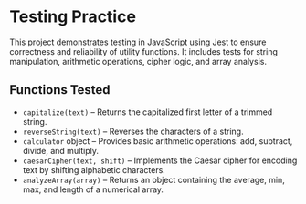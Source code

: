 # Testing Practice
This project demonstrates testing in JavaScript using Jest to ensure correctness and reliability of utility functions. It includes tests for string manipulation, arithmetic operations, cipher logic, and array analysis.

## Functions Tested
- `capitalize(text)` – Returns the capitalized first letter of a trimmed string.
- `reverseString(text)` – Reverses the characters of a string.
- `calculator` object – Provides basic arithmetic operations: add, subtract, divide, and multiply.
- `caesarCipher(text, shift)` – Implements the Caesar cipher for encoding text by shifting alphabetic characters.
- `analyzeArray(array)` – Returns an object containing the average, min, max, and length of a numerical array.
